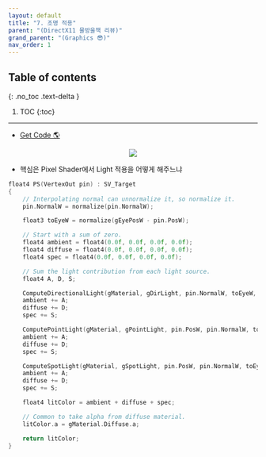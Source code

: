 ```yaml
---
layout: default
title: "7. 조명 적용"
parent: "(DirectX11 물방울책 리뷰)"
grand_parent: "(Graphics 😎)"
nav_order: 1
---
```


## Table of contents
{: .no_toc .text-delta }

1. TOC
{:toc}

---

* [Get Code 🌎](https://github.com/Arthur880708/DirectX11-3d-tutorials/tree/10)

<p align="center">
  <img src="https://taehyungs-programming-blog.github.io/blog/assets/images/graphics/bb/bb-7-1.png"/>
</p>

* 핵심은 Pixel Shader에서 Light 적용을 어떻게 해주느냐

```cpp
float4 PS(VertexOut pin) : SV_Target
{
	// Interpolating normal can unnormalize it, so normalize it.
	pin.NormalW = normalize(pin.NormalW);

	float3 toEyeW = normalize(gEyePosW - pin.PosW);

	// Start with a sum of zero. 
	float4 ambient = float4(0.0f, 0.0f, 0.0f, 0.0f);
	float4 diffuse = float4(0.0f, 0.0f, 0.0f, 0.0f);
	float4 spec = float4(0.0f, 0.0f, 0.0f, 0.0f);

	// Sum the light contribution from each light source.
	float4 A, D, S;

	ComputeDirectionalLight(gMaterial, gDirLight, pin.NormalW, toEyeW, A, D, S);
	ambient += A;
	diffuse += D;
	spec += S;

	ComputePointLight(gMaterial, gPointLight, pin.PosW, pin.NormalW, toEyeW, A, D, S);
	ambient += A;
	diffuse += D;
	spec += S;

	ComputeSpotLight(gMaterial, gSpotLight, pin.PosW, pin.NormalW, toEyeW, A, D, S);
	ambient += A;
	diffuse += D;
	spec += S;

	float4 litColor = ambient + diffuse + spec;

	// Common to take alpha from diffuse material.
	litColor.a = gMaterial.Diffuse.a;

	return litColor;
}
```